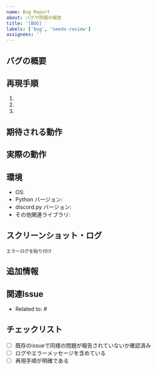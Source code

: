 ```yaml
---
name: Bug Report
about: バグや問題の報告
title: '[BUG] '
labels: ['bug', 'needs-review']
assignees: ''
---
```


## バグの概要
<!-- 何が期待されていて、何が起こったかを簡潔に説明 -->

## 再現手順
1.
2.
3.

## 期待される動作
<!-- 本来どのような動作をするべきか -->

## 実際の動作
<!-- 実際に何が起こったか -->

## 環境
- OS:
- Python バージョン:
- discord.py バージョン:
- その他関連ライブラリ:

## スクリーンショット・ログ
<!-- エラーメッセージ、ログ、スクリーンショットがあれば添付 -->
```
エラーログを貼り付け
```

## 追加情報
<!-- その他の関連情報があれば記載 -->

## 関連Issue
<!-- この問題に関連する他のIssueがあれば記載 -->
- Related to: #

## チェックリスト
- [ ] 既存のissueで同様の問題が報告されていないか確認済み
- [ ] ログやエラーメッセージを含めている
- [ ] 再現手順が明確である
